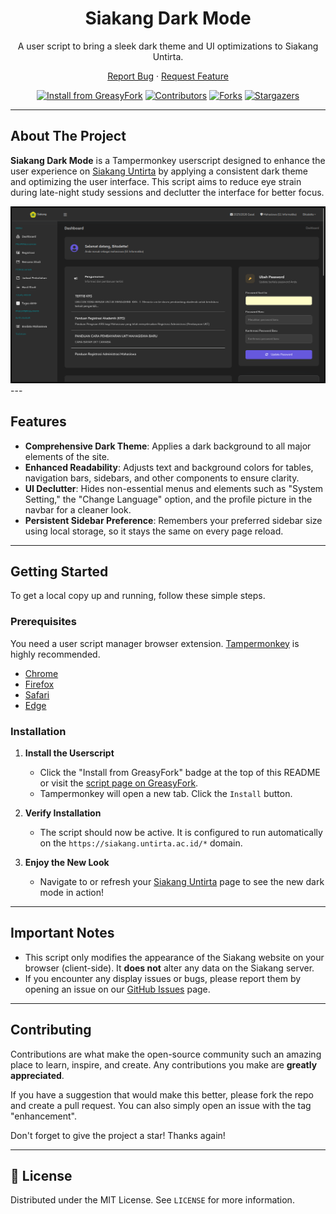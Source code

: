 <div align="center">
  <h1 align="center">Siakang Dark Mode</h1>
  <p align="center">
    A user script to bring a sleek dark theme and UI optimizations to Siakang Untirta.
  </p>
  <p align="center">
    <a href="https://github.com/Bitodette/siakang-darkmode/issues">Report Bug</a>
    ·
    <a href="https://github.com/Bitodette/siakang-darkmode/issues">Request Feature</a>
  </p>
  <p align="center">
    <a href="https://greasyfork.org/en/scripts/544583-siakang-dark-mode"><img src="https://img.shields.io/badge/GreasyFork-Install-green?style=for-the-badge&logo=tampermonkey" alt="Install from GreasyFork"></a>
    <a href="https://github.com/Bitodette/siakang-darkmode/graphs/contributors"><img src="https://img.shields.io/github/contributors/Bitodette/siakang-darkmode.svg?style=for-the-badge" alt="Contributors"></a>
    <a href="https://github.com/Bitodette/siakang-darkmode/network/members"><img src="https://img.shields.io/github/forks/Bitodette/siakang-darkmode.svg?style=for-the-badge" alt="Forks"></a>
    <a href="https://github.com/Bitodette/siakang-darkmode/stargazers"><img src="https://img.shields.io/github/stars/Bitodette/siakang-darkmode.svg?style=for-the-badge" alt="Stargazers"></a>
  </p>
</div>

---

## About The Project

**Siakang Dark Mode** is a Tampermonkey userscript designed to enhance the user experience on [Siakang Untirta](https://siakang.untirta.ac.id/) by applying a consistent dark theme and optimizing the user interface. This script aims to reduce eye strain during late-night study sessions and declutter the interface for better focus.

![Siakang Dark Mode Screenshot](images/Screenshot.png) ---

## Features

- **Comprehensive Dark Theme**: Applies a dark background to all major elements of the site.
- **Enhanced Readability**: Adjusts text and background colors for tables, navigation bars, sidebars, and other components to ensure clarity.
- **UI Declutter**: Hides non-essential menus and elements such as "System Setting," the "Change Language" option, and the profile picture in the navbar for a cleaner look.
- **Persistent Sidebar Preference**: Remembers your preferred sidebar size using local storage, so it stays the same on every page reload.

---

## Getting Started

To get a local copy up and running, follow these simple steps.

### Prerequisites

You need a user script manager browser extension. [Tampermonkey](https://tampermonkey.net/) is highly recommended.

- <a href="https://chrome.google.com/webstore/detail/tampermonkey/dhdgffkkebhmkfjojejmpbldmpobfkfo">Chrome</a>
- <a href="https://addons.mozilla.org/en-US/firefox/addon/tampermonkey/">Firefox</a>
- <a href="https://apps.apple.com/us/app/tampermonkey/id1482490089">Safari</a>
- <a href="https://microsoftedge.microsoft.com/addons/detail/tampermonkey/iikmkjmpaadaobahmlepeloendndfphd">Edge</a>

### Installation

1.  **Install the Userscript**
    - Click the "Install from GreasyFork" badge at the top of this README or visit the [script page on GreasyFork](https://greasyfork.org/en/scripts/544583-siakang-dark-mode).
    - Tampermonkey will open a new tab. Click the `Install` button.

2.  **Verify Installation**
    - The script should now be active. It is configured to run automatically on the `https://siakang.untirta.ac.id/*` domain.

3.  **Enjoy the New Look**
    - Navigate to or refresh your [Siakang Untirta](https://siakang.untirta.ac.id/) page to see the new dark mode in action!

---

## Important Notes

-   This script only modifies the appearance of the Siakang website on your browser (client-side). It **does not** alter any data on the Siakang server.
-   If you encounter any display issues or bugs, please report them by opening an issue on our [GitHub Issues](https://github.com/Bitodette/siakang-darkmode/issues) page.

---

## Contributing

Contributions are what make the open-source community such an amazing place to learn, inspire, and create. Any contributions you make are **greatly appreciated**.

If you have a suggestion that would make this better, please fork the repo and create a pull request. You can also simply open an issue with the tag "enhancement".

Don't forget to give the project a star! Thanks again!

---

## 📜 License

Distributed under the MIT License. See `LICENSE` for more information.

